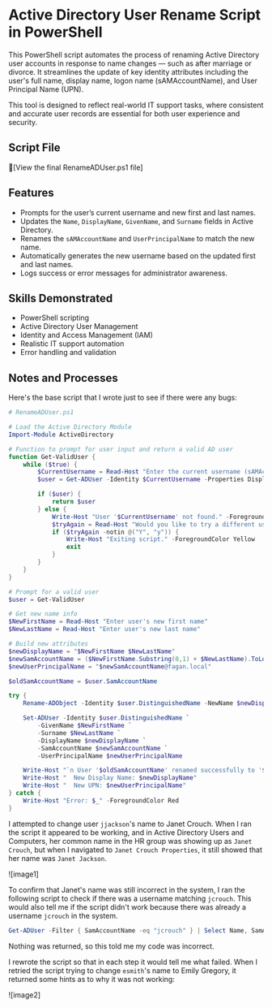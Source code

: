# Active Directory User Rename Script in PowerShell

This PowerShell script automates the process of renaming Active Directory user accounts in response to name changes — such as after marriage or divorce. It streamlines the update of key identity attributes including the user's full name, display name, logon name (sAMAccountName), and User Principal Name (UPN).      

This tool is designed to reflect real-world IT support tasks, where consistent and accurate user records are essential for both user experience and security.   


## Script File
📄[View the final RenameADUser.ps1 file]


## Features

- Prompts for the user’s current username and new first and last names.
- Updates the `Name`, `DisplayName`, `GivenName`, and `Surname` fields in Active Directory.
- Renames the `sAMAccountName` and `UserPrincipalName` to match the new name.
- Automatically generates the new username based on the updated first and last names.
- Logs success or error messages for administrator awareness.


## Skills Demonstrated

- PowerShell scripting
- Active Directory User Management
- Identity and Access Management (IAM)
- Realistic IT support automation
- Error handling and validation


## Notes and Processes

Here's the base script that I wrote just to see if there were any bugs:      
```powershell
# RenameADUser.ps1

# Load the Active Directory Module
Import-Module ActiveDirectory

# Function to prompt for user input and return a valid AD user
function Get-ValidUser {
    while ($true) {
        $CurrentUsername = Read-Host "Enter the current username (sAMAccountName) of the user"
        $user = Get-ADUser -Identity $CurrentUsername -Properties DisplayName, SamAccountName, UserPrincipalName, GivenName, Surname -ErrorAction SilentlyContinue

        if ($user) {
            return $user
        } else {
            Write-Host "User '$CurrentUsername' not found." -ForegroundColor Red
            $tryAgain = Read-Host "Would you like to try a different username? (Y/N)"
            if ($tryAgain -notin @("Y", "y")) {
                Write-Host "Exiting script." -ForegroundColor Yellow
                exit
            }
        }
    }
}

# Prompt for a valid user
$user = Get-ValidUser

# Get new name info
$NewFirstName = Read-Host "Enter user's new first name"
$NewLastName = Read-Host "Enter user's new last name"

# Build new attributes
$newDisplayName = "$NewFirstName $NewLastName"
$newSamAccountName = ($NewFirstName.Substring(0,1) + $NewLastName).ToLower()
$newUserPrincipalName = "$newSamAccountName@fagan.local"

$oldSamAccountName = $user.SamAccountName

try {
    Rename-ADObject -Identity $user.DistinguishedName -NewName $newDisplayName

    Set-ADUser -Identity $user.DistinguishedName `
        -GivenName $NewFirstName `
        -Surname $NewLastName `
        -DisplayName $newDisplayName `
        -SamAccountName $newSamAccountName `
        -UserPrincipalName $newUserPrincipalName

    Write-Host "`n User '$oldSamAccountName' renamed successfully to '$newSamAccountName'"
    Write-Host "  New Display Name: $newDisplayName"
    Write-Host "  New UPN: $newUserPrincipalName"
} catch {
    Write-Host "Error: $_" -ForegroundColor Red
}
```

I attempted to change user `jjackson`'s name to Janet Crouch. When I ran the script it appeared to be working, and in Active Directory Users and Computers, her common name in the HR group was showing up as `Janet Crouch`, but when I navigated to `Janet Crouch Properties`, it still showed that her name was `Janet Jackson`.      

![image1]      

To confirm that Janet's name was still incorrect in the system, I ran the following script to check if there was a username matching `jcrouch`. This would also tell me if the script didn't work because there was already a username `jcrouch` in the system.      


```powershell
Get-ADUser -Filter { SamAccountName -eq "jcrouch" } | Select Name, SamAccountName
```

Nothing was returned, so this told me my code was incorrect.       

I rewrote the script so that in each step it would tell me what failed. When I retried the script trying to change `esmith`'s name to Emily Gregory, it returned some hints as to why it was not working:       

![image2]     


